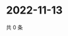 # 2022-11-13

共 0 条

<!-- BEGIN WEIBO -->
<!-- 最后更新时间 Sun Nov 13 2022 06:00:38 GMT+0800 (China Standard Time) -->

<!-- END WEIBO -->
